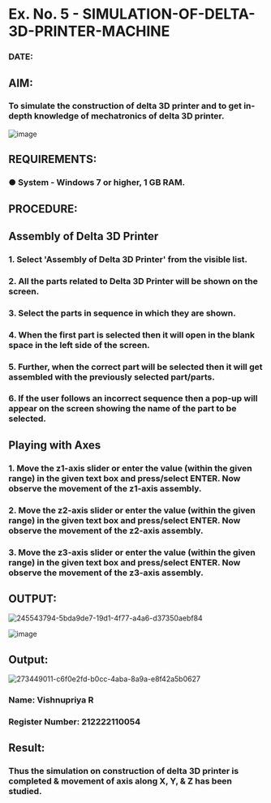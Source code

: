 # Ex. No. 5 - SIMULATION-OF-DELTA-3D-PRINTER-MACHINE

### DATE: 
## AIM:
### To simulate the construction of delta 3D printer and to get in-depth knowledge of mechatronics of delta 3D printer.

![image](https://github.com/Sellakumar1987/Ex.-No.-5---SIMULATION-OF-DELTA-3D-PRINTER-MACHINE/assets/113594316/c784471e-098f-456d-9c1b-e9f0ce56cc9b)

## REQUIREMENTS:
### ●	System - Windows 7 or higher, 1 GB RAM.

## PROCEDURE:

## Assembly of Delta 3D Printer
### 1.	Select 'Assembly of Delta 3D Printer' from the visible list.
### 2.	All the parts related to Delta 3D Printer will be shown on the screen.
### 3.	Select the parts in sequence in which they are shown.
### 4.	When the first part is selected then it will open in the blank space in the left side of the screen.
### 5.	Further, when the correct part will be selected then it will get assembled with the previously selected part/parts.
### 6.	If the user follows an incorrect sequence then a pop-up will appear on the screen showing the name of the part to be selected.

## Playing with Axes
### 1.	Move the z1-axis slider or enter the value (within the given range) in the given text box and press/select ENTER. Now observe the movement of the z1-axis assembly.
### 2.	Move the z2-axis slider or enter the value (within the given range) in the given text box and press/select ENTER. Now observe the movement of the z2-axis assembly.
### 3.	Move the z3-axis slider or enter the value (within the given range) in the given text box and press/select ENTER. Now observe the movement of the z3-axis assembly.

## OUTPUT:
![245543794-5bda9de7-19d1-4f77-a4a6-d37350aebf84](https://github.com/vishnupriyaramesh17/Ex.-No.-5---SIMULATION-OF-DELTA-3D-PRINTER-MACHINE/assets/119393589/a015d1a0-4236-4fc6-a9c6-2302dd0cd453)


![image](https://github.com/Sellakumar1987/Ex.-No.-5---SIMULATION-OF-DELTA-3D-PRINTER-MACHINE/assets/113594316/1f3e6b6d-0724-41dc-b7d2-15516060d066)

## Output:
![273449011-c6f0e2fd-b0cc-4aba-8a9a-e8f42a5b0627](https://github.com/vishnupriyaramesh17/Ex.-No.-5---SIMULATION-OF-DELTA-3D-PRINTER-MACHINE/assets/119393589/a0b54277-18bc-4738-a9db-bd71fd503ca0)

### Name: Vishnupriya R
### Register Number: 212222110054

## Result: 
### Thus the simulation on construction of delta 3D printer is completed & movement of axis along X, Y, & Z has been studied.
